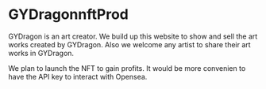 # GYDragonnftProd
GYDragon is an art creator. We build up this website to show and sell the art works created by GYDragon. Also we welcome any artist to share their art works in GYDragon. 

We plan to launch the NFT to gain profits. It would be more convenien to have the API key to interact with Opensea.
